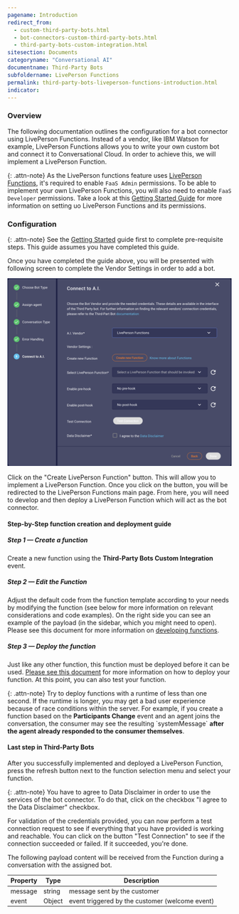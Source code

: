 ```yaml
---
pagename: Introduction
redirect_from:
  - custom-third-party-bots.html
  - bot-connectors-custom-third-party-bots.html
  - third-party-bots-custom-integration.html
sitesection: Documents
categoryname: "Conversational AI"
documentname: Third-Party Bots
subfoldername: LivePerson Functions
permalink: third-party-bots-liveperson-functions-introduction.html
indicator:
---
```


### Overview

The following documentation outlines the configuration for a bot connector using LivePerson Functions. Instead of a vendor, like IBM Watson for example, LivePerson Functions allows you to write your own custom bot and connect it to Conversational Cloud. In order to achieve this, we will implement a LivePerson Function.

{: .attn-note}
As the LivePerson functions feature uses [LivePerson Functions](liveperson-functions-overview.html), it's required to enable `FaaS Admin` permissions. To be able to implement your own LivePerson Functions, you will also need to enable `FaaS Developer` permissions. Take a look at this [Getting Started Guide](liveperson-functions-getting-started-development-deep-dive-ui.html) for more information on setting uo LivePerson Functions and its permissions.

### Configuration

{: .attn-note}
See the [Getting Started](third-party-bots-getting-started.html) guide first to complete pre-requisite steps. This guide assumes you have completed this guide.

Once you have completed the guide above, you will be presented with following screen to complete the Vendor Settings in order to add a bot.

<img class="fancyimage" style="width:600px" src="img/faas/vendor.png">

Click on the "Create LivePerson Function" button. This will allow you to implement a LivePerson Function. Once you click on the button, you will be redirected to the LivePerson Functions main page. From here, you will need to develop and then deploy a LivePerson Function which will act as the bot connector.

#### Step-by-Step function creation and deployment guide

##### Step 1 — Create a function

Create a new function using the **Third-Party Bots Custom Integration** event.

##### Step 2 — Edit the Function

Adjust the default code from the function template according to your needs by modifying the function (see below for more information on relevant considerations and code examples). On the right side you can see an example of the payload (in the sidebar, which you might need to open). Please see this document for more information on [developing functions](liveperson-functions-getting-started-development-deep-dive-ui.html).

##### Step 3 — Deploy the function

Just like any other function, this function must be deployed before it can be used. [Please see this document](liveperson-functions-getting-started-your-first-function.html#deploy) for more information on how to deploy your function. At this point, you can also test your function.

{: .attn-note}
Try to deploy functions with a runtime of less than one second. If the runtime is longer, you may get a bad user experience because of race conditions within the server. For example, if you create a function based on the **Participants Change** event and an agent joins the conversation, the consumer may see the resulting \`systemMessage\` **after the agent already responded to the consumer themselves**.

#### Last step in Third-Party Bots

After you successfully implemented and deployed a LivePerson Function, press the refresh button next to the function selection menu and select your function.

{: .attn-note}
You have to agree to Data Disclaimer in order to use the services of the bot connector. To do that, click on the checkbox "I agree to the Data Disclaimer" checkbox.

For validation of the credentials provided, you can now perform a test connection request to see if everything that you have provided is working and reachable. You can click on the button "Test Connection" to see if the connection succeeded or failed. If it succeeded, you're done.

The following payload content will be received from the Function during a conversation with the assigned bot.

<table>
  <thead>
  <tr>
    <th>Property </th>
    <th>Type</th>
    <th>Description</th>
  </tr>
  </thead>
  <tbody>
  <tr>
    <td>message</td>
    <td>string</td>
    <td>message sent by the customer</td>
  </tr>
  <tr>
    <td>event</td>
    <td>Object</td>
    <td>event triggered by the customer (welcome event)</td>
  </tr>
  </tbody>
</table>
